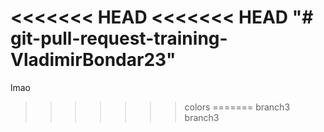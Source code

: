 <<<<<<< HEAD
<<<<<<< HEAD
"# git-pull-request-training-VladimirBondar23" 
=======
lmao
>>>>>>> colors
=======
branch3
>>>>>>> branch3
